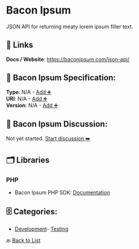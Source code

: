 # Bacon Ipsum

JSON API for returning meaty lorem ipsum filler text.

##  🔗 Links
**Docs / Website**: https://baconipsum.com/json-api/

## 🧬 Bacon Ipsum Specification:
**Type**: N/A - [Add ➕](https://github.com/apis-list/apis-list/edit/main/apis.yaml#L1145)  
**URI**: N/A - [Add ➕](https://github.com/apis-list/apis-list/edit/main/apis.yaml#L1145)  
**Version**: N/A - [Add ➕](https://github.com/apis-list/apis-list/edit/main/apis.yaml#L1145)

## 💬 Bacon Ipsum Discussion:
Not yet started. [Start discussion ➡️](https://github.com/apis-list/apis-list/discussions/new)

## 🗂️ Libraries
### PHP
- Bacon Ipsum PHP SDK: [Documentation](https://github.com/petenelson/wp-any-ipsum/tree/master/lib)


## 🗄️ Categories:
- [Development](https://github.com/apis-list/apis-list#development-)- [Testing](https://github.com/apis-list/apis-list#testing-)

🔙  [Back to List](https://github.com/apis-list/apis-list)

